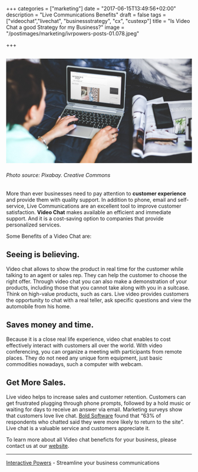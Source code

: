 +++
categories = ["marketing"]
date = "2017-06-15T13:49:56+02:00"
description = "Live Communications Benefits"
draft = false
tags = ["videochat","livechat", "businessstrategy", "cx", "custexp"]
title = "Is Video Chat a good Strategy for my Business?"
image = "/postimages/marketing/ivrpowers-posts-01.078.jpeg"

+++

![woman on videochat](/postimages/marketing/ivrpowers-posts-01.078.jpeg)
-------
###### Photo source: Pixabay. Creative Commons

More than ever businesses need to pay attention to **customer experience** and provide them with quality support. In addition to phone, email and self-service, Live Communications are an excellent tool to improve customer satisfaction. **Video Chat** makes available an efficient and immediate support. And it is a cost-saving option to companies that provide personalized services.

Some Benefits of a Video Chat are:

## Seeing is believing.
Video chat allows to show the product in real time for the customer while talking to an agent or sales rep. They can help the customer to choose the right offer. Through video chat you can also make a demonstration of your products, including those that you cannot take along with you in a suitcase. Think on high-value products, such as cars. Live video provides customers the opportunity to chat with a real teller, ask specific questions and view the automobile from his home.

## Saves money and time.
Because it is a close real life experience, video chat enables to cost effectively interact with customers all over the world. With video conferencing, you can organize a meeting with participants from remote places. They do not need any unique form equipment, just basic commodities nowadays, such a computer with webcam.

## Get More Sales.
Live video helps to increase sales and customer retention. Customers can get frustrated plugging through phone prompts, followed by a hold music or waiting for days to receive an answer via email. Marketing surveys show that customers love live chat. [Bold Software](https://www.emarketer.com/Article/How-Helpful-Live-Chat/1007235) found that “63% of respondents who chatted said they were more likely to return to the site”. Live chat is a valuable service and customers appreciate it.

To learn more about all Video chat beneficts for your business, please contact us at our [website](http://ivrpowers.com).

---
[Interactive Powers](http://www.ivrpowers.com/) - Streamline your business communications



 

